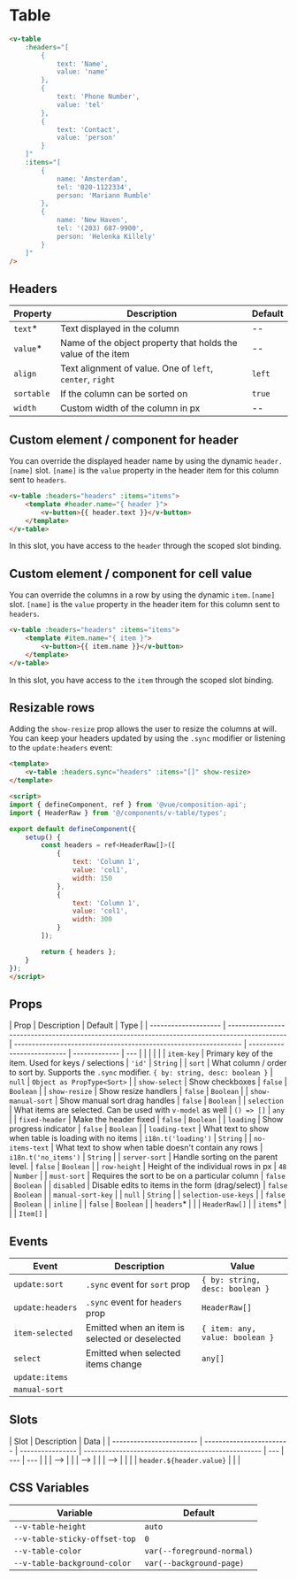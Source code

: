 # Table

```html
<v-table
	:headers="[
		{
			text: 'Name',
			value: 'name'
		},
		{
			text: 'Phone Number',
			value: 'tel'
		},
		{
			text: 'Contact',
			value: 'person'
		}
	]"
	:items="[
		{
			name: 'Amsterdam',
			tel: '020-1122334',
			person: 'Mariann Rumble'
		},
		{
			name: 'New Haven',
			tel: '(203) 687-9900',
			person: 'Helenka Killely'
		}
	]"
/>
```

## Headers

| Property   | Description                                                  | Default |
| ---------- | ------------------------------------------------------------ | ------- |
| `text`\*   | Text displayed in the column                                 | --      |
| `value`\*  | Name of the object property that holds the value of the item | --      |
| `align`    | Text alignment of value. One of `left`, `center`, `right`    | `left`  |
| `sortable` | If the column can be sorted on                               | `true`  |
| `width`    | Custom width of the column in px                             | --      |

## Custom element / component for header

You can override the displayed header name by using the dynamic `header.[name]` slot. `[name]` is the `value` property
in the header item for this column sent to `headers`.

```html
<v-table :headers="headers" :items="items">
	<template #header.name="{ header }">
		<v-button>{{ header.text }}</v-button>
	</template>
</v-table>
```

In this slot, you have access to the `header` through the scoped slot binding.

## Custom element / component for cell value

You can override the columns in a row by using the dynamic `item.[name]` slot. `[name]` is the `value` property in the
header item for this column sent to `headers`.

```html
<v-table :headers="headers" :items="items">
	<template #item.name="{ item }">
		<v-button>{{ item.name }}</v-button>
	</template>
</v-table>
```

In this slot, you have access to the `item` through the scoped slot binding.

## Resizable rows

Adding the `show-resize` prop allows the user to resize the columns at will. You can keep your headers updated by using
the `.sync` modifier or listening to the `update:headers` event:

```html
<template>
	<v-table :headers.sync="headers" :items="[]" show-resize>
</template>

<script>
import { defineComponent, ref } from '@vue/composition-api';
import { HeaderRaw } from '@/components/v-table/types';

export default defineComponent({
	setup() {
		const headers = ref<HeaderRaw[]>([
			{
				text: 'Column 1',
				value: 'col1',
				width: 150
			},
			{
				text: 'Column 1',
				value: 'col1',
				width: 300
			}
		]);

		return { headers };
	}
});
</script>
```

## Props

| Prop                 | Description                                                                                    | Default                                                          | Type                       |
| -------------------- | ---------------------------------------------------------------------------------------------- | ---------------------------------------------------------------- | -------------------------- | ------------- | --- |
| <!--                 | `headers`\*                                                                                    | What columns to show in the table. Supports the `.sync` modifier | --                         | `HeaderRaw[]` | --> |
| <!--                 | `items`\*                                                                                      | The individual items to render as rows                           | --                         | `Item[]`      | --> |
| `item-key`           | Primary key of the item. Used for keys / selections                                            | `'id'`                                                           | `String`                   |
| `sort`               | What column / order to sort by. Supports the `.sync` modifier. `{ by: string, desc: boolean }` | `null`                                                           | `Object as PropType<Sort>` |
| `show-select`        | Show checkboxes                                                                                | `false`                                                          | `Boolean`                  |
| `show-resize`        | Show resize handlers                                                                           | `false`                                                          | `Boolean`                  |
| `show-manual-sort`   | Show manual sort drag handles                                                                  | `false`                                                          | `Boolean`                  |
| `selection`          | What items are selected. Can be used with `v-model` as well                                    | `() => []`                                                       | `any`                      |
| `fixed-header`       | Make the header fixed                                                                          | `false`                                                          | `Boolean`                  |
| `loading`            | Show progress indicator                                                                        | `false`                                                          | `Boolean`                  |
| `loading-text`       | What text to show when table is loading with no items                                          | `i18n.t('loading')`                                              | `String`                   |
| `no-items-text`      | What text to show when table doesn't contain any rows                                          | `i18n.t('no_items')`                                             | `String`                   |
| `server-sort`        | Handle sorting on the parent level.                                                            | `false`                                                          | `Boolean`                  |
| `row-height`         | Height of the individual rows in px                                                            | `48`                                                             | `Number`                   |
| `must-sort`          | Requires the sort to be on a particular column                                                 | `false`                                                          | `Boolean`                  |
| `disabled`           | Disable edits to items in the form (drag/select)                                               | `false`                                                          | `Boolean`                  |
| `manual-sort-key`    |                                                                                                | `null`                                                           | `String`                   |
| `selection-use-keys` |                                                                                                | `false`                                                          | `Boolean`                  |
| `inline`             |                                                                                                | `false`                                                          | `Boolean`                  |
| `headers`\*          |                                                                                                |                                                                  | `HeaderRaw[]`              |
| `items`\*            |                                                                                                |                                                                  | `Item[]`                   |

## Events

| Event            | Description                                    | Value                           |
| ---------------- | ---------------------------------------------- | ------------------------------- |
| `update:sort`    | `.sync` event for `sort` prop                  | `{ by: string, desc: boolean }` |
| `update:headers` | `.sync` event for `headers` prop               | `HeaderRaw[]`                   |
| `item-selected`  | Emitted when an item is selected or deselected | `{ item: any, value: boolean }` |
| `select`         | Emitted when selected items change             | `any[]`                         |
| `update:items`   |                                                |                                 |
| `manual-sort`    |                                                |                                 |

## Slots

| Slot                     | Description              | Data             |
| ------------------------ | ------------------------ | ---------------- | -------------------------------------------------- | --- | --- | --- |
| <!--                     | <!--                     | `header.[value]` | Override individual header cells                   |     | --> | --> |
| <!--                     | <!--                     | `item.[value]`   | Override individual row cells                      |     | --> | --> |
| <!--                     | <!--                     | `item-append`    | Append content at the end of each row in the table |     | --> | --> |
| <!--                     | `header.${header.value}` |                  |                                                    | --> |
| `header.${header.value}` |                          |                  |

## CSS Variables

| Variable                      | Default                    |
| ----------------------------- | -------------------------- |
| `--v-table-height`            | `auto`                     |
| `--v-table-sticky-offset-top` | `0`                        |
| `--v-table-color`             | `var(--foreground-normal)` |
| `--v-table-background-color`  | `var(--background-page)`   |
